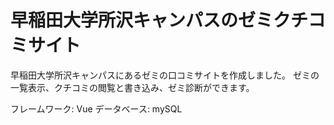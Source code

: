 # 早稲田大学所沢キャンパスのゼミクチコミサイト
早稲田大学所沢キャンパスにあるゼミの口コミサイトを作成しました。
ゼミの一覧表示、クチコミの閲覧と書き込み、ゼミ診断ができます。

フレームワーク: Vue
データベース: mySQL
